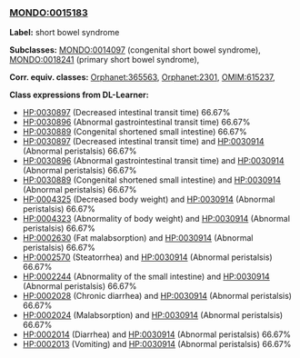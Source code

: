 
### [MONDO:0015183](http://purl.obolibrary.org/obo/MONDO_0015183)
**Label:** short bowel syndrome

**Subclasses:** [MONDO:0014097](http://purl.obolibrary.org/obo/MONDO_0014097) (congenital short bowel syndrome), [MONDO:0018241](http://purl.obolibrary.org/obo/MONDO_0018241) (primary short bowel syndrome), 

**Corr. equiv. classes:** [Orphanet:365563](http://www.orpha.net/ORDO/Orphanet_365563), [Orphanet:2301](http://www.orpha.net/ORDO/Orphanet_2301), [OMIM:615237](http://purl.obolibrary.org/obo/OMIM_615237), 

**Class expressions from DL-Learner:**

- [HP:0030897](http://purl.obolibrary.org/obo/HP_0030897) (Decreased intestinal transit time) 66.67%
- [HP:0030896](http://purl.obolibrary.org/obo/HP_0030896) (Abnormal gastrointestinal transit time) 66.67%
- [HP:0030889](http://purl.obolibrary.org/obo/HP_0030889) (Congenital shortened small intestine) 66.67%
- [HP:0030897](http://purl.obolibrary.org/obo/HP_0030897) (Decreased intestinal transit time) and [HP:0030914](http://purl.obolibrary.org/obo/HP_0030914) (Abnormal peristalsis) 66.67%
- [HP:0030896](http://purl.obolibrary.org/obo/HP_0030896) (Abnormal gastrointestinal transit time) and [HP:0030914](http://purl.obolibrary.org/obo/HP_0030914) (Abnormal peristalsis) 66.67%
- [HP:0030889](http://purl.obolibrary.org/obo/HP_0030889) (Congenital shortened small intestine) and [HP:0030914](http://purl.obolibrary.org/obo/HP_0030914) (Abnormal peristalsis) 66.67%
- [HP:0004325](http://purl.obolibrary.org/obo/HP_0004325) (Decreased body weight) and [HP:0030914](http://purl.obolibrary.org/obo/HP_0030914) (Abnormal peristalsis) 66.67%
- [HP:0004323](http://purl.obolibrary.org/obo/HP_0004323) (Abnormality of body weight) and [HP:0030914](http://purl.obolibrary.org/obo/HP_0030914) (Abnormal peristalsis) 66.67%
- [HP:0002630](http://purl.obolibrary.org/obo/HP_0002630) (Fat malabsorption) and [HP:0030914](http://purl.obolibrary.org/obo/HP_0030914) (Abnormal peristalsis) 66.67%
- [HP:0002570](http://purl.obolibrary.org/obo/HP_0002570) (Steatorrhea) and [HP:0030914](http://purl.obolibrary.org/obo/HP_0030914) (Abnormal peristalsis) 66.67%
- [HP:0002244](http://purl.obolibrary.org/obo/HP_0002244) (Abnormality of the small intestine) and [HP:0030914](http://purl.obolibrary.org/obo/HP_0030914) (Abnormal peristalsis) 66.67%
- [HP:0002028](http://purl.obolibrary.org/obo/HP_0002028) (Chronic diarrhea) and [HP:0030914](http://purl.obolibrary.org/obo/HP_0030914) (Abnormal peristalsis) 66.67%
- [HP:0002024](http://purl.obolibrary.org/obo/HP_0002024) (Malabsorption) and [HP:0030914](http://purl.obolibrary.org/obo/HP_0030914) (Abnormal peristalsis) 66.67%
- [HP:0002014](http://purl.obolibrary.org/obo/HP_0002014) (Diarrhea) and [HP:0030914](http://purl.obolibrary.org/obo/HP_0030914) (Abnormal peristalsis) 66.67%
- [HP:0002013](http://purl.obolibrary.org/obo/HP_0002013) (Vomiting) and [HP:0030914](http://purl.obolibrary.org/obo/HP_0030914) (Abnormal peristalsis) 66.67%


